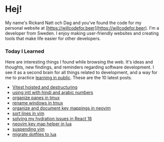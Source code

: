 # Hej!

My name's Rickard Natt och Dag and you've found the code for my personal website at [https://willcodefor.beer](https://willcodefor.beer). I'm a developer from Sweden. I enjoy making user-friendly websites and creating tools that make life easier for other developers.

### Today I Learned

Here are interesting things I found while browsing the web. It's ideas and thoughts, new findings, and reminders regarding software development. I see it as a second brain for all things related to development, and a way for me to practice [learning in public](https://willcodefor.beer/posts/learning-in-public). These are the 10 latest posts.

<!--START_SECTION:feed-->
* [Vitest hoisted and destructuring](https:&#x2F;&#x2F;willcodefor.beer&#x2F;posts&#x2F;vitesth)
* [using intl with hindi and arabic numbers](https:&#x2F;&#x2F;willcodefor.beer&#x2F;posts&#x2F;intlu)
* [organize panes in tmux](https:&#x2F;&#x2F;willcodefor.beer&#x2F;posts&#x2F;tmuxswp)
* [rename windows in tmux](https:&#x2F;&#x2F;willcodefor.beer&#x2F;posts&#x2F;tmuxrn)
* [organize and document key mappings in neovim](https:&#x2F;&#x2F;willcodefor.beer&#x2F;posts&#x2F;keyvim)
* [sort lines in vim](https:&#x2F;&#x2F;willcodefor.beer&#x2F;posts&#x2F;sortvim)
* [solving my hydration issues in React 18](https:&#x2F;&#x2F;willcodefor.beer&#x2F;posts&#x2F;rhyd)
* [neovim key map helper in lua](https:&#x2F;&#x2F;willcodefor.beer&#x2F;posts&#x2F;luamap)
* [suspending vim ](https:&#x2F;&#x2F;willcodefor.beer&#x2F;posts&#x2F;susvim)
* [migrate dotfiles to lua](https:&#x2F;&#x2F;willcodefor.beer&#x2F;posts&#x2F;dotlua)
<!--END_SECTION:feed-->

